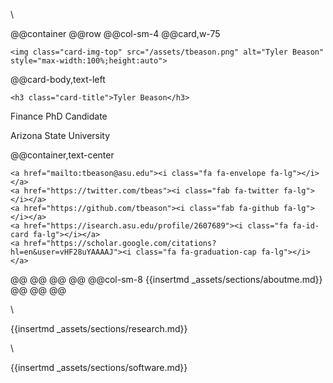 
\\

@@container
@@row
@@col-sm-4
@@card,w-75
~~~
<img class="card-img-top" src="/assets/tbeason.png" alt="Tyler Beason" style="max-width:100%;height:auto">
~~~
@@card-body,text-left
~~~
<h3 class="card-title">Tyler Beason</h3>
~~~

Finance PhD Candidate

Arizona State University

@@container,text-center
~~~
<a href="mailto:tbeason@asu.edu"><i class="fa fa-envelope fa-lg"></i></a>
<a href="https://twitter.com/tbeas"><i class="fab fa-twitter fa-lg"></i></a>
<a href="https://github.com/tbeason"><i class="fab fa-github fa-lg"></i></a>
<a href="https://isearch.asu.edu/profile/2607689"><i class="fa fa-id-card fa-lg"></i></a>
<a href="https://scholar.google.com/citations?hl=en&user=vHF28uYAAAAJ"><i class="fa fa-graduation-cap fa-lg"></i></a>
~~~
@@
@@
@@
@@
@@col-sm-8
{{insertmd _assets/sections/aboutme.md}}
@@
@@
@@

\\




{{insertmd _assets/sections/research.md}}

\\

{{insertmd _assets/sections/software.md}}
